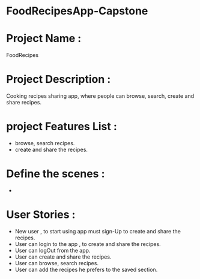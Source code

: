 # FoodRecipesApp-Capstone

# Project Name : 
 FoodRecipes  

# Project Description :
Cooking recipes sharing app, where people can browse, search, create and share recipes.


# project Features List :

- browse, search recipes.
- create and share the recipes.


# Define the scenes :
- 

# User Stories :

- New user , to start using app must sign-Up to create and share the recipes.
- User can login to the app , to create and share the recipes.
- User can logOut from the app.
- User can create and share the recipes.
- User can browse, search recipes.
- User can add the recipes he prefers to the saved section.
